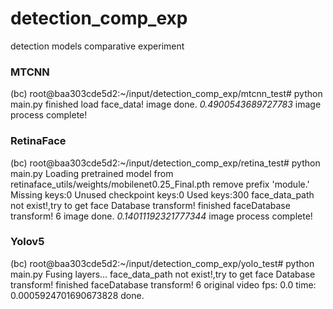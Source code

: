 # detection_comp_exp
detection models comparative experiment 


### MTCNN 
(bc) root@baa303cde5d2:~/input/detection_comp_exp/mtcnn_test# python main.py 
finished load face_data!
image done. *0.4900543689727783*
image process complete!


### RetinaFace 
(bc) root@baa303cde5d2:~/input/detection_comp_exp/retina_test# python main.py 
Loading pretrained model from retinaface_utils/weights/mobilenet0.25_Final.pth
remove prefix 'module.'
Missing keys:0
Unused checkpoint keys:0
Used keys:300
face_data_path not exist!,try to get face Database transform!
finished faceDatabase transform! 6
image done. *0.14011192321777344*
image process complete!

### Yolov5
(bc) root@baa303cde5d2:~/input/detection_comp_exp/yolo_test# python main.py 
Fusing layers... 
face_data_path not exist!,try to get face Database transform!
finished faceDatabase transform! 6
original video fps: 0.0
time: 0.0005924701690673828
done.

